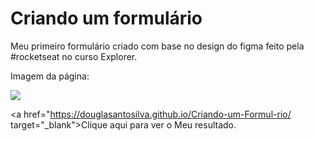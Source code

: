 # Criando um formulário
Meu primeiro formulário criado com base no design do figma feito pela #rocketseat no curso Explorer.

Imagem da página:

<img src="https://i.imgur.com/Ci9b1B2.png"/>
          
<a href="https://douglasantosilva.github.io/Criando-um-Formul-rio/ target="_blank">Clique aqui para ver o Meu resultado.</a>
